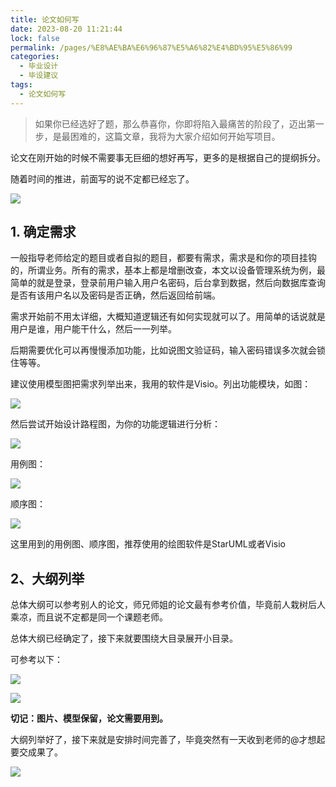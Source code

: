 ```yaml
---
title: 论文如何写
date: 2023-08-20 11:21:44
lock: false
permalink: /pages/%E8%AE%BA%E6%96%87%E5%A6%82%E4%BD%95%E5%86%99
categories:
  - 毕业设计
  - 毕设建议
tags:
  - 论文如何写
---
```

> 如果你已经选好了题，那么恭喜你，你即将陷入最痛苦的阶段了，迈出第一步，是最困难的，这篇文章，我将为大家介绍如何开始写项目。

论文在刚开始的时候不需要事无巨细的想好再写，更多的是根据自己的提纲拆分。

随着时间的推进，前面写的说不定都已经忘了。

![](https://rainyudianxx.baimuxym.cn/HelloCoder/blog/217a0a13df704434844c59aa06efe07e.jpeg)

## 1. 确定需求

一般指导老师给定的题目或者自拟的题目，都要有需求，需求是和你的项目挂钩的，所谓业务。所有的需求，基本上都是增删改查，本文以设备管理系统为例，最简单的就是登录，登录前用户输入用户名密码，后台拿到数据，然后向数据库查询是否有该用户名以及密码是否正确，然后返回给前端。



需求开始前不用太详细，大概知道逻辑还有如何实现就可以了。用简单的话说就是 用户是谁，用户能干什么，然后一一列举。



后期需要优化可以再慢慢添加功能，比如说图文验证码，输入密码错误多次就会锁住等等。



建议使用模型图把需求列举出来，我用的软件是Visio。列出功能模块，如图：

![](https://rainyudianxx.baimuxym.cn/HelloCoder/blog/image-20230820112706738.png)

然后尝试开始设计路程图，为你的功能逻辑进行分析：

![](https://rainyudianxx.baimuxym.cn/HelloCoder/blog/image-20230820112801252.png)

用例图：

![](https://rainyudianxx.baimuxym.cn/HelloCoder/blog/image-20230820210436384.png)



顺序图：

![](https://rainyudianxx.baimuxym.cn/HelloCoder/blog/image-20230820210528005.png)

这里用到的用例图、顺序图，推荐使用的绘图软件是StarUML或者Visio



## 2、大纲列举

总体大纲可以参考别人的论文，师兄师姐的论文最有参考价值，毕竟前人栽树后人乘凉，而且说不定都是同一个课题老师。

总体大纲已经确定了，接下来就要围绕大目录展开小目录。

可参考以下：

![](https://rainyudianxx.baimuxym.cn/HelloCoder/blog/image-20230820151101389.png)

![](https://rainyudianxx.baimuxym.cn/HelloCoder/blog/image-20230820151111192.png)



**切记：图片、模型保留，论文需要用到。**



大纲列举好了，接下来就是安排时间完善了，毕竟突然有一天收到老师的@才想起要交成果了。

![](https://rainyudianxx.baimuxym.cn/HelloCoder/blog/cd10abcc91b944c0b142a203252767ce.jpeg)